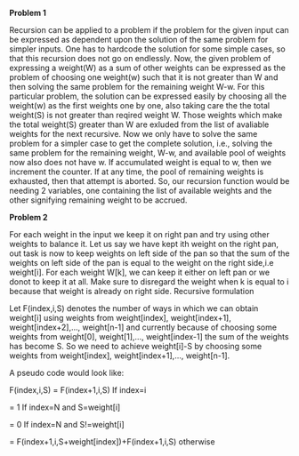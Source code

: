 **Problem 1**

Recursion can be applied to a problem if the problem for the given input can be expressed as dependent upon the solution of the same problem for simpler inputs. One has to hardcode the solution for some simple cases, so that this recursion does not go on endlessly. Now, the given problem of expressing a weight(W) as a sum of other weights can be expressed as the problem of choosing one weight(w) such that it is not greater than W and then solving the same problem for the remaining weight W-w. For this particular problem, the solution can be expressed easily by choosing all the weight(w) as the first weights one by one, also taking care the the total weight(S) is not greater than reqired weight W. Those weights which make the total weight(S) greater than W are exluded from the list of avaliable weights for the next recursive. Now we only have to solve the same problem for a simpler case to get the complete solution, i.e., solving the same problem for the remaining weight, W-w, and available pool of weights now also does not have w. If accumulated weight is equal to w, then we increment the counter. If at any time, the pool of remaining weights is exhausted, then that attempt is aborted. So, our recursion function would be needing 2 variables, one containing the list of available weights and the other signifying remaining weight to be accrued.


**Problem 2**

For each weight in the input we keep it on right pan and try using other weights to balance it. Let us say we have kept ith weight on the right pan, out task is now to keep weights on left side of the pan so that the sum of the weights on left side of the pan is equal to the weight on the right side,i.e weight[i]. For each weight W[k], we can keep it either on left pan or we donot to keep it at all. Make sure to disregard the weight when k is equal to i because that weight is already on right side.
Recursive formulation

Let F(index,i,S) denotes the number of ways in which we can obtain weight[i] using weights from weight[index], weight[index+1], weight[index+2],..., weight[n-1] and currently because of choosing some weights from weight[0], weight[1],..., weight[index-1] the sum of the weights has become S. So we need to achieve weight[i]-S by choosing some weights from weight[index], weight[index+1],..., weight[n-1].

A pseudo code would look like:

F(index,i,S) = F(index+1,i,S) If index=i

= 1 If index=N and S=weight[i]

= 0 If index=N and S!=weight[i]

= F(index+1,i,S+weight[index])+F(index+1,i,S) otherwise 